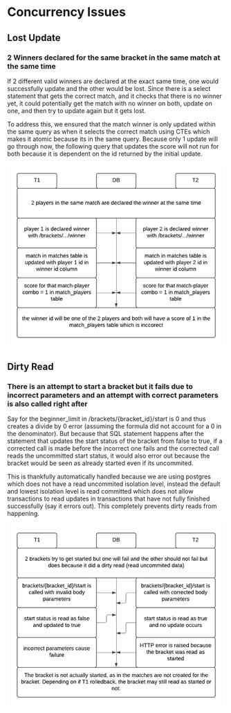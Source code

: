 # Concurrency Issues

## Lost Update
### 2 Winners declared for the same bracket in the same match at the same time
If 2 different valid winners are declared at the exact same time, one would successfully update and the other would be lost. Since there is a select statement that gets the correct match, and it checks that there is no winner yet, it could potentially get the match with no winner on both, update on one, and then try to update again but it gets lost. 

To address this, we ensured that the match winner is only updated within the same query as when it selects the correct match using CTEs which makes it atomic because its in the same query. Because only 1 update will go through now, the following query that updates the score will not run for both because it is dependent on the id returned by the initial update.

![Concurrency Case 1 Diagram](./images/case1.png)


## Dirty Read
### There is an attempt to start a bracket but it fails due to incorrect parameters and an attempt with correct parameters is also called right after
Say for the beginner_limit in /brackets/{bracket_id}/start is 0 and thus creates a divide by 0 error (assuming the formula did not account for a 0 in the denominator). But because that SQL statement happens after the statement that updates the start status of the bracket from false to true, if a corrected call is made before the incorrect one fails and the corrected call reads the uncommitted start status, it would also error out because the bracket would be seen as already started even if its uncommited.

This is thankfully automatically handled because we are using postgres which does not have a read uncommited isolation level, instead the default and lowest isolation level is read committed which does not allow transactions to read updates in transactions that have not fully finished successfully (say it errors out). This completely prevents dirty reads from happening.

![Concurrency Case 2 Diagram](./images/case2.png)

##